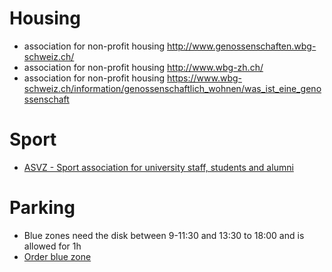 
# Housing

* association for non-profit housing http://www.genossenschaften.wbg-schweiz.ch/
* association for non-profit housing http://www.wbg-zh.ch/
* association for non-profit housing https://www.wbg-schweiz.ch/information/genossenschaftlich_wohnen/was_ist_eine_genossenschaft

# Sport

* [ASVZ - Sport association for university staff, students and alumni](https://asvz.ch/en/634-welcome-asvz)

# Parking

* Blue zones need the disk between 9-11:30 and 13:30 to 18:00 and is allowed for 1h
* [Order blue zone](https://www.stadt-zuerich.ch/pd/de/index/dav/parkkarten_bewilligungen/parkkarten_beziehen/tagesbewilligung_blauezone.html)
